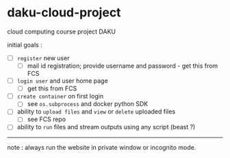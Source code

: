 # daku-cloud-project
cloud computing course project DAKU

initial goals :

- [ ] `register` new user
  - [ ] mail id registration; provide username and password - get this from FCS 
- [ ] `login user` and user home page
  - [ ] get this from FCS
- [ ] `create container` on first login
  - [ ] see `os.subprocess` and docker python SDK
- [ ] ability to `upload files` and `view` or `delete` uploaded files
  - [ ] see FCS repo
- [ ] ability to `run` files and stream outputs using any script (beast ?)

---

note : always run the website in private window or incognito mode. 